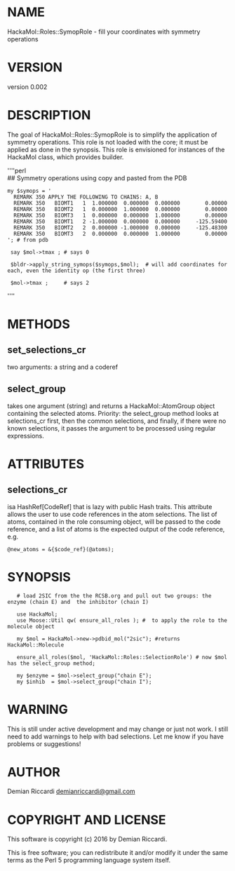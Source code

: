 # NAME

HackaMol::Roles::SymopRole - fill your coordinates with symmetry operations

# VERSION

version 0.002

# DESCRIPTION

The goal of HackaMol::Roles::SymopRole is to simplify the application of 
symmetry operations.  This role is not loaded with the core; it 
must be applied as done in the synopsis.  This role is envisioned for 
instances of the HackaMol class, which provides builder. 

 ''''perl   
    ## Symmetry operations using copy and pasted from the PDB 

    my $symops = '
      REMARK 350 APPLY THE FOLLOWING TO CHAINS: A, B                                  
      REMARK 350   BIOMT1   1  1.000000  0.000000  0.000000        0.00000            
      REMARK 350   BIOMT2   1  0.000000  1.000000  0.000000        0.00000            
      REMARK 350   BIOMT3   1  0.000000  0.000000  1.000000        0.00000            
      REMARK 350   BIOMT1   2 -1.000000  0.000000  0.000000     -125.59400            
      REMARK 350   BIOMT2   2  0.000000 -1.000000  0.000000     -125.48300            
      REMARK 350   BIOMT3   2  0.000000  0.000000  1.000000        0.00000    
    '; # from pdb

     say $mol->tmax ; # says 0

     $bldr->apply_string_symops($symops,$mol);  # will add coordinates for each, even the identity op (the first three)

     $mol->tmax ;     # says 2
    
''''

# METHODS

## set\_selections\_cr

two arguments: a string and a coderef

## select\_group

takes one argument (string) and returns a HackaMol::AtomGroup object containing the selected atoms. Priority: the select\_group method looks at 
selections\_cr first, then the common selections, and finally, if there were no known selections, it passes the argument to be processed
using regular expressions.

# ATTRIBUTES

## selections\_cr

isa HashRef\[CodeRef\] that is lazy with public Hash traits.  This attribute allows the user to use code references in the atom selections.
The list of atoms, contained in the role consuming object, will be passed to the code reference, and a list of atoms is the expected output
of the code reference, e.g.

    @new_atoms = &{$code_ref}(@atoms);

# SYNOPSIS 

       # load 2SIC from the the RCSB.org and pull out two groups: the enzyme (chain E) and  the inhibitor (chain I) 

       use HackaMol;
       use Moose::Util qw( ensure_all_roles ); #  to apply the role to the molecule object

       my $mol = HackaMol->new->pdbid_mol("2sic"); #returns HackaMol::Molecule

       ensure_all_roles($mol, 'HackaMol::Roles::SelectionRole') # now $mol has the select_group method;

       my $enzyme = $mol->select_group("chain E");
       my $inhib  = $mol->select_group("chain I");

# WARNING 

This is still under active development and may change or just not work.  I still need to add warnings to help with bad 
selections.  Let me know if you have problems or suggestions!

# AUTHOR

Demian Riccardi <demianriccardi@gmail.com>

# COPYRIGHT AND LICENSE

This software is copyright (c) 2016 by Demian Riccardi.

This is free software; you can redistribute it and/or modify it under
the same terms as the Perl 5 programming language system itself.
